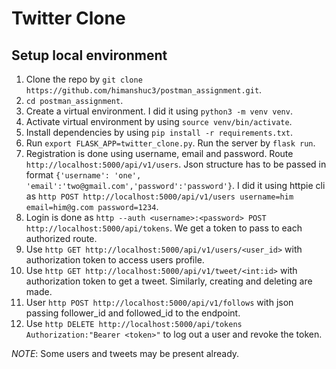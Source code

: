 # Twitter Clone

## Setup local environment

1. Clone the repo by ```git clone https://github.com/himanshuc3/postman_assignment.git```.
2. ```cd postman_assignment```.
3. Create a virtual environment. I did it using ```python3 -m venv venv```.
4. Activate virtual environment by using ```source venv/bin/activate```.
5. Install dependencies by using ```pip install -r requirements.txt```.
6. Run ```export FLASK_APP=twitter_clone.py```. Run the server by ```flask run```.
7. Registration is done using username, email and password. Route ```http://localhost:5000/api/v1/users```. Json structure has to be passed in format  ```{'username': 'one', 'email':'two@gmail.com','password':'password'}```. I did it using httpie cli as ```http POST http://localhost:5000/api/v1/users username=him email=him@g.com password=1234```.
8. Login is done as ```http --auth <username>:<password> POST http://localhost:5000/api/tokens```. We get a token to pass to each authorized route.
9. Use ```http GET http://localhost:5000/api/v1/users/<user_id>``` with authorization token to access users profile.
10. Use ```http GET http://localhost:5000/api/v1/tweet/<int:id>``` with authorization token to get a tweet. Similarly, creating and deleting are made.
11. User ```http POST http://localhost:5000/api/v1/follows``` with json passing follower_id and followed_id to the endpoint.
12. Use ```http DELETE http://localhost:5000/api/tokens Authorization:"Bearer <token>"``` to log out a user and revoke the token.



*NOTE*: Some users and tweets may be present already.